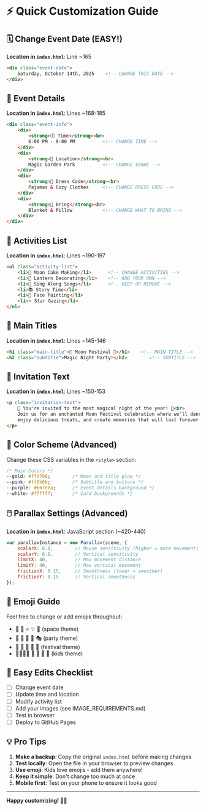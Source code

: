 # ⚡ Quick Customization Guide

## 🗓️ Change Event Date (EASY!)

**Location in `index.html`**: Line ~165

```html
<div class="event-date">
    Saturday, October 14th, 2025    <!-- CHANGE THIS DATE -->
</div>
```

## 📍 Event Details

**Location in `index.html`**: Lines ~168-185

```html
<div class="event-info">
    <div>
        <strong>🕕 Time</strong><br>
        6:00 PM - 9:00 PM          <!-- CHANGE TIME -->
    </div>
    <div>
        <strong>📍 Location</strong><br>
        Magic Garden Park          <!-- CHANGE VENUE -->
    </div>
    <div>
        <strong>👕 Dress Code</strong><br>
        Pajamas & Cozy Clothes     <!-- CHANGE DRESS CODE -->
    </div>
    <div>
        <strong>🎒 Bring</strong><br>
        Blanket & Pillow           <!-- CHANGE WHAT TO BRING -->
    </div>
</div>
```

## 🎪 Activities List

**Location in `index.html`**: Lines ~190-197

```html
<ul class="activity-list">
    <li>🥮 Moon Cake Making</li>      <!-- CHANGE ACTIVITIES -->
    <li>🏮 Lantern Decorating</li>    <!-- ADD YOUR OWN -->
    <li>🎵 Sing Along Songs</li>      <!-- KEEP OR REMOVE -->
    <li>📚 Story Time</li>
    <li>🎨 Face Painting</li>
    <li>⭐ Star Gazing</li>
</ul>
```

## 🎨 Main Titles

**Location in `index.html`**: Lines ~145-146

```html
<h1 class="main-title">🌙 Moon Festival 🌙</h1>    <!-- MAIN TITLE -->
<h2 class="subtitle">Magic Night Party!</h2>        <!-- SUBTITLE -->
```

## 💌 Invitation Text

**Location in `index.html`**: Lines ~150-153

```html
<p class="invitation-text">
    🌟 You're invited to the most magical night of the year! 🌟<br>
    Join us for an enchanted Moon Festival celebration where we'll dance under the stars, 
    enjoy delicious treats, and create memories that will last forever!
</p>
```

## 🎨 Color Scheme (Advanced)

Change these CSS variables in the `<style>` section:

```css
/* Main Colors */
--gold: #ffd700;        /* Moon and title glow */
--pink: #ff6b6b;        /* Subtitle and buttons */
--purple: #667eea;      /* Event details background */
--white: #ffffff;       /* Card backgrounds */
```

## 🖱️ Parallax Settings (Advanced)

**Location in `index.html`**: JavaScript section (~420-440)

```javascript
var parallaxInstance = new Parallax(scene, {
    scalarX: 6.0,        // Mouse sensitivity (higher = more movement)
    scalarY: 6.0,        // Vertical sensitivity  
    limitX: 40,          // Max movement distance
    limitY: 40,          // Max vertical movement
    frictionX: 0.15,     // Smoothness (lower = smoother)
    frictionY: 0.15      // Vertical smoothness
});
```

## 🌙 Emoji Guide

Feel free to change or add emojis throughout:
- 🌙 🌟 ⭐ ✨ 🌠 (space theme)
- 🎉 🎪 🎨 🎵 🎭 (party theme) 
- 🥮 🏮 🧧 🎋 🐰 (festival theme)
- 👨‍👩‍👧‍👦 👶 🧸 🎈 🎁 (kids theme)

## 🔧 Easy Edits Checklist

- [ ] Change event date
- [ ] Update time and location
- [ ] Modify activity list
- [ ] Add your images (see IMAGE_REQUIREMENTS.md)
- [ ] Test in browser
- [ ] Deploy to GitHub Pages

## 💡 Pro Tips

1. **Make a backup**: Copy the original `index.html` before making changes
2. **Test locally**: Open the file in your browser to preview changes
3. **Use emoji**: Kids love emojis - add them anywhere!
4. **Keep it simple**: Don't change too much at once
5. **Mobile first**: Test on your phone to ensure it looks good

---

**Happy customizing! 🌙✨**